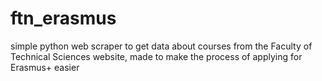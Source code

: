 # ftn_erasmus

simple python web scraper to get data about courses from the Faculty of Technical Sciences website, made to make the process of applying for Erasmus+ easier
